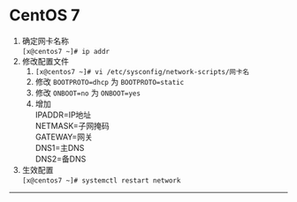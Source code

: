 # CentOS 7
1. 确定网卡名称  
   `[x@centos7 ~]# ip addr`
2. 修改配置文件  
   1. `[x@centos7 ~]# vi /etc/sysconfig/network-scripts/网卡名`
   2. 修改 `BOOTPROTO=dhcp` 为 `BOOTPROTO=static`
   3. 修改 `ONBOOT=no` 为 `ONBOOT=yes`
   4. 增加  
      IPADDR=IP地址  
      NETMASK=子网掩码  
      GATEWAY=网关  
      DNS1=主DNS  
      DNS2=备DNS  
3. 生效配置  
   `[x@centos7 ~]# systemctl restart network`

-----------------------------------------------------------------------------------